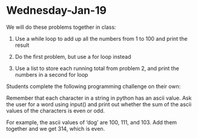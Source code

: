 # Wednesday-Jan-19
We will do these problems together in class:

 

1. Use a while loop to add up all the numbers from 1 to 100 and print the result

2. Do the first problem, but use a for loop instead

3. Use a list to store each running total from problem 2, and print the numbers in a second for loop

 

Students complete the following programming challenge on their own:

Remember that each character in a string in python has an ascii value. Ask the user for a word using input() and print out whether the sum of the ascii values of the characters is even or odd.

For example, the ascii values of ‘dog’ are 100, 111, and 103. Add them together and we get 314, which is even. 